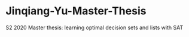 # Jinqiang-Yu-Master-Thesis
S2 2020 Master thesis: learning optimal decision sets and lists with SAT
